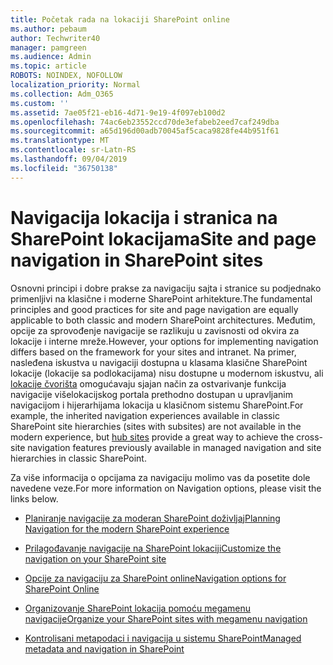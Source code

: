 ```yaml
---
title: Početak rada na lokaciji SharePoint online
ms.author: pebaum
author: Techwriter40
manager: pamgreen
ms.audience: Admin
ms.topic: article
ROBOTS: NOINDEX, NOFOLLOW
localization_priority: Normal
ms.collection: Adm_O365
ms.custom: ''
ms.assetid: 7ae05f21-eb16-4d71-9e19-4f097eb100d2
ms.openlocfilehash: 74ac6eb23552ccd70de3efabeb2eed7caf249dba
ms.sourcegitcommit: a65d196d00adb70045af5caca9828fe44b951f61
ms.translationtype: MT
ms.contentlocale: sr-Latn-RS
ms.lasthandoff: 09/04/2019
ms.locfileid: "36750138"
---
```

# <a name="site-and-page-navigation-in-sharepoint-sites"></a><span data-ttu-id="4f850-102">Navigacija lokacija i stranica na SharePoint lokacijama</span><span class="sxs-lookup"><span data-stu-id="4f850-102">Site and page navigation in SharePoint sites</span></span>

<span data-ttu-id="4f850-103">Osnovni principi i dobre prakse za navigaciju sajta i stranice su podjednako primenljivi na klasične i moderne SharePoint arhitekture.</span><span class="sxs-lookup"><span data-stu-id="4f850-103">The fundamental principles and good practices for site and page navigation are equally applicable to both classic and modern SharePoint architectures.</span></span> <span data-ttu-id="4f850-104">Međutim, opcije za sprovođenje navigacije se razlikuju u zavisnosti od okvira za lokacije i interne mreže.</span><span class="sxs-lookup"><span data-stu-id="4f850-104">However, your options for implementing navigation differs based on the framework for your sites and intranet.</span></span> <span data-ttu-id="4f850-105">Na primer, nasleđena iskustva u navigaciji dostupna u klasama klasične SharePoint lokacije (lokacije sa podlokacijama) nisu dostupne u modernom iskustvu, ali [lokacije čvorišta](https://support.office.com/article/fe26ae84-14b7-45b6-a6d1-948b3966427f) omogućavaju sjajan način za ostvarivanje funkcija navigacije višelokacijskog portala prethodno dostupan u upravljanim navigacijom i hijerarhijama lokacija u klasičnom sistemu SharePoint.</span><span class="sxs-lookup"><span data-stu-id="4f850-105">For example, the inherited navigation experiences available in classic SharePoint site hierarchies (sites with subsites) are not available in the modern experience, but [hub sites](https://support.office.com/article/fe26ae84-14b7-45b6-a6d1-948b3966427f) provide a great way to achieve the cross-site navigation features previously available in managed navigation and site hierarchies in classic SharePoint.</span></span>

 <span data-ttu-id="4f850-106">Za više informacija o opcijama za navigaciju molimo vas da posetite dole navedene veze.</span><span class="sxs-lookup"><span data-stu-id="4f850-106">For more information on Navigation options, please visit the links below.</span></span>

 - [<span data-ttu-id="4f850-107">Planiranje navigacije za moderan SharePoint doživljaj</span><span class="sxs-lookup"><span data-stu-id="4f850-107">Planning Navigation for the modern SharePoint experience</span></span>](https://docs.microsoft.com/sharepoint/plan-navigation-modern-experience)

- [<span data-ttu-id="4f850-108">Prilagođavanje navigacije na SharePoint lokaciji</span><span class="sxs-lookup"><span data-stu-id="4f850-108">Customize the navigation on your SharePoint site</span></span>](https://support.office.com/article/customize-the-navigation-on-your-sharepoint-site-3cd61ae7-a9ed-4e1e-bf6d-4655f0bf25ca)

- [<span data-ttu-id="4f850-109">Opcije za navigaciju za SharePoint online</span><span class="sxs-lookup"><span data-stu-id="4f850-109">Navigation options for SharePoint Online</span></span>](https://docs.microsoft.com/office365/enterprise/navigation-options-for-sharepoint-online)
 
- [<span data-ttu-id="4f850-110">Organizovanje SharePoint lokacija pomoću megamenu navigacije</span><span class="sxs-lookup"><span data-stu-id="4f850-110">Organize your SharePoint sites with megamenu navigation</span></span>](https://techcommunity.microsoft.com/t5/Microsoft-SharePoint-Blog/Organize-your-SharePoint-sites-with-megamenu-navigation-and-new/ba-p/328068)

- [<span data-ttu-id="4f850-111">Kontrolisani metapodaci i navigacija u sistemu SharePoint</span><span class="sxs-lookup"><span data-stu-id="4f850-111">Managed metadata and navigation in SharePoint</span></span>](https://docs.microsoft.com/sharepoint/dev/general-development/managed-metadata-and-navigation-in-sharepoint)



